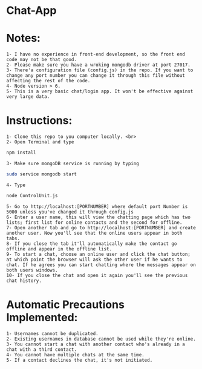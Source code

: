 # Chat-App

# Notes:
    1- I have no experience in front-end development, so the front end code may not be that good.
    2- Please make sure you have a wroking mongodb driver at port 27017.
    3- There'a configuration file (config.js) in the repo. If you want to change any port number you can change it through this file without affecting the rest of the code.
    4- Node version > 6.
    5- This is a very basic chat/login app. It won't be effective against very large data.

# Instructions:
    1- Clone this repo to you computer locally. <br>
    2- Open Terminal and type
```sh
npm install
```
    3- Make sure mongoDB service is running by typing
```sh
sudo service mongodb start
```

    4- Type
```sh
node ControlUnit.js
```
    5- Go to http://localhost:[PORTNUMBER] where default port Number is 5000 unless you've changed it through config.js
    6- Enter a user name, this will view the chatting page which has two lists; first list for online contacts and the second for offline.
    7- Open another tab and go to http://localhost:[PORTNUMBER] and create another user. Now you'll see that the online users appear in both tabs.
    8- If you close the tab it'll automatically make the contact go offline and appear in the offline list.
    9- To start a chat, choose an online user and click the chat button; at which point the browser will ask the other user if he wants to chat. If he agrees you can start chatting where the messages appear on both users windows.
    10- If you close the chat and open it again you'll see the previous chat history.

# Automatic Precautions Implemented:
    1- Usernames cannot be duplicated.
    2- Existing usernames in database cannot be used while they're online.
    3- You cannot start a chat with another contact who's already in a chat with a third contact.
    4- You cannot have multiple chats at the same time.
    5- If a contact declines the chat, it's not initiated.
